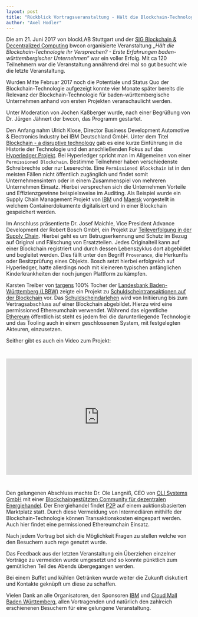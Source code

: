 ```yaml
---
layout: post
title: "Rückblick Vortragsveranstaltung - Hält die Blockchain-Technologie ihr Versprechen?"
author: "Axel Hodler"
---
```


Die am 21. Juni 2017 von blockLAB Stuttgart und der [SIG Blockchain & Decentralized Computing](http://www.bwcon.de/fuer-das-netzwerk/special-interest-groups/sig-blockchain.html) bwcon organisierte Veranstaltung *„Hält die Blockchain-Technologie ihr Versprechen? - Erste Erfahrungen baden-württembergischer Unternehmen“* war ein voller Erfolg. Mit ca 120 Teilnehmern war die Veranstaltung annährend drei mal so gut besucht wie die letzte Veranstaltung.

Wurden Mitte Februar 2017 noch die Potentiale und Status Quo der Blockchain-Technologie aufgezeigt konnte vier Monate später bereits die Relevanz der Blockchain-Technologie für baden-württembergische Unternehmen anhand von ersten Projekten veranschaulicht werden.

Unter Moderation von Jochen Kaßberger wurde, nach einer Begrüßung von Dr. Jürgen Jähnert der bwcon, das Programm gestartet.

Den Anfang nahm Ulrich Klose, Director Business Development Automotive & Electronics Industry bei IBM Deutschland GmbH. Unter dem Titel [Blockchain - a disruptive technology](https://www.dropbox.com/sh/4m0r3tui3vfu1k8/AADc94zpO-nlFpaUkklY24EWa/Klose_IBM_Pr%C3%A4sentation.PDF?dl=0) gab es eine kurze Einführung in die Historie der Technologie und den anschließenden Fokus auf das [Hyperledger Projekt](https://www.hyperledger.org/). Bei Hyperledger spricht man im Allgemeinen von einer `Permissioned Blockchain`. Bestimme Teilnehmer haben verschiedenste Schreibrechte oder nur Leserechte. Eine `Permissioned Blockchain` ist in den meisten Fällen nicht öffentlich zugänglich und findet somit Unternehmensintern oder in einem Zusammenspiel von mehreren Unternehmen Einsatz. Hierbei versprechen sich die Unternehmen Vorteile und Effizienzgewinne beispielsweise im Auditing. Als Beispiel wurde ein Supply Chain Management Projekt von [IBM](https://www.ibm.com) und [Maersk](http://www.maersk.com/) vorgestellt in welchem Containerdokumente digitalisiert und in einer Blockchain gespeichert werden.

Im Anschluss präsentierte Dr. Josef Maichle, Vice President Advance Development der Robert Bosch GmbH, ein Projekt zur [Teileverfolgung in der Supply Chain](https://www.dropbox.com/sh/4m0r3tui3vfu1k8/AAAc-3rVCWqD9huk5C0jyQdma?dl=0&preview=Maichle_Bosch_Pr%C3%A4sentation.pdf). Hierbei geht es um Betrugserkennung und Schutz im Bezug auf Original und Fälschung von Ersatzteilen. Jedes Originalteil kann auf einer Blockchain registriert und durch dessen Lebenszyklus dort abgebildet und begleitet werden. Dies fällt unter den Begriff `Provenance`, die Herkunfts oder Besitzprüfung eines Objekts. Bosch setzt hierbei erfolgreich auf Hyperledger, hatte allerdings noch mit kleineren typischen anfänglichen Kinderkrankheiten der noch jungen Plattform zu kämpfen.

Karsten Treiber von [targens](http://www.targens.de/) 100% Tocher der [Landesbank Baden-Württemberg (LBBW)](http://www.lbbw.de/) zeigte ein Projekt zu [Schuldscheintransaktionen auf der Blockchain](https://www.dropbox.com/sh/4m0r3tui3vfu1k8/AAAc-3rVCWqD9huk5C0jyQdma?dl=0&preview=Treiber_targens_Pr%C3%A4sentation.PDF) vor. Das [Schuldscheindarlehen](https://de.wikipedia.org/wiki/Schuldscheindarlehen) wird von Initiierung bis zum Vertragsabschluss auf einer Blockchain abgebildet. Hierzu wird eine permissioned Ethereumchain verwendet. Während das eigentliche [Ethereum](https://www.ethereum.org/) öffentlich ist steht es jedem frei die darunterliegende Technologie und das Tooling auch in einem geschlossenen System, mit festgelegten Akteuren, einzusetzen.

Seither gibt es auch ein Video zum Projekt:

<div style="display: flex; align-items: center; justify-content: center; margin: 40px 0 40px 0;">
  <iframe width="560" height="315" src="https://www.youtube.com/embed/e5kjLWDt0KE" frameborder="0" allowfullscreen></iframe>
</div>

Den gelungenen Abschluss machte Dr. Ole Langniß, CEO von [OLI Systems GmbH](http://www.my-oli.com/) mit einer [Blockchaingestützten Community für dezentralen Energiehandel](https://www.dropbox.com/sh/4m0r3tui3vfu1k8/AAAc-3rVCWqD9huk5C0jyQdma?dl=0&preview=Langniss_OLI_Pr%C3%A4sentation.pdf). Der Energiehandel findet [P2P](https://de.wikipedia.org/wiki/Peer-to-Peer) auf einem auktionsbasierten Marktplatz statt. Durch diese Vermeidung von Intermediären mithilfe der Blockchain-Technologie können Transaktionskosten eingespart werden. Auch hier findet eine permissioned Ethereumchain Einsatz.

Nach jedem Vortrag bot sich die Möglichkeit Fragen zu stellen welche von den Besuchern auch rege genutzt wurde.

Das Feedback aus der letzten Veranstaltung ein Überziehen einzelner Vorträge zu vermeiden wurde umgesetzt und so konnte pünktlich zum gemütlichen Teil des Abends übergegangen werden.

Bei einem Buffet und kühlen Getränken wurde weiter die Zukunft diskutiert und Kontakte geknüpft um diese zu schaffen.

Vielen Dank an alle Organisatoren, den Sponsoren [IBM](https://cloud-mall-bw.de/) und [Cloud Mall Baden Württemberg](https://cloud-mall-bw.de/), allen Vortragenden und natürlich den zahlreich erschienenen Besuchern für eine gelungene Veranstaltung.

